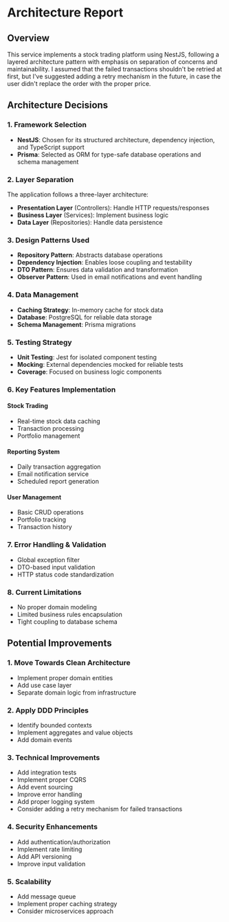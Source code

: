 # Architecture Report

## Overview

This service implements a stock trading platform using NestJS, following a layered architecture pattern with emphasis on separation of concerns and maintainability.
I assumed that the failed transactions shouldn't be retried at first, but I've suggested adding a retry mechanism in the future, in case the user didn't replace the order with the proper price.

## Architecture Decisions

### 1. Framework Selection

- **NestJS**: Chosen for its structured architecture, dependency injection, and TypeScript support
- **Prisma**: Selected as ORM for type-safe database operations and schema management

### 2. Layer Separation

The application follows a three-layer architecture:

- **Presentation Layer** (Controllers): Handle HTTP requests/responses
- **Business Layer** (Services): Implement business logic
- **Data Layer** (Repositories): Handle data persistence

### 3. Design Patterns Used

- **Repository Pattern**: Abstracts database operations
- **Dependency Injection**: Enables loose coupling and testability
- **DTO Pattern**: Ensures data validation and transformation
- **Observer Pattern**: Used in email notifications and event handling

### 4. Data Management

- **Caching Strategy**: In-memory cache for stock data
- **Database**: PostgreSQL for reliable data storage
- **Schema Management**: Prisma migrations

### 5. Testing Strategy

- **Unit Testing**: Jest for isolated component testing
- **Mocking**: External dependencies mocked for reliable tests
- **Coverage**: Focused on business logic components

### 6. Key Features Implementation

#### Stock Trading

- Real-time stock data caching
- Transaction processing
- Portfolio management

#### Reporting System

- Daily transaction aggregation
- Email notification service
- Scheduled report generation

#### User Management

- Basic CRUD operations
- Portfolio tracking
- Transaction history

### 7. Error Handling & Validation

- Global exception filter
- DTO-based input validation
- HTTP status code standardization

### 8. Current Limitations

- No proper domain modeling
- Limited business rules encapsulation
- Tight coupling to database schema

## Potential Improvements

### 1. Move Towards Clean Architecture

- Implement proper domain entities
- Add use case layer
- Separate domain logic from infrastructure

### 2. Apply DDD Principles

- Identify bounded contexts
- Implement aggregates and value objects
- Add domain events

### 3. Technical Improvements

- Add integration tests
- Implement proper CQRS
- Add event sourcing
- Improve error handling
- Add proper logging system
- Consider adding a retry mechanism for failed transactions

### 4. Security Enhancements

- Add authentication/authorization
- Implement rate limiting
- Add API versioning
- Improve input validation

### 5. Scalability

- Add message queue
- Implement proper caching strategy
- Consider microservices approach
